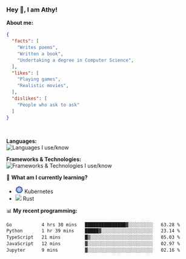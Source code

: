### Hey 👋, I am Athy!<br>

**About me:**


```json
{
  "facts": [
    "Writes poems",
    "Written a book",
    "Undertaking a degree in Computer Science",
  ],
  "likes": [
    "Playing games",
    "Realistic movies",
  ],
  "dislikes": [
    "People who ask to ask"
  ]
}
```
<br>


**Languages:**<br>
![Languages I use/know](https://skillicons.dev/icons?i=go,js,py,html,lua,java)

**Frameworks & Technologies:**<br />
![Frameworks & Technologies I use/know](https://skillicons.dev/icons?i=nodejs,nextjs,ts,react,express,docker,kubernetes,mysql,postgresql,mongodb,git,github,tailwind,prisma)

📙 **What am I currently learning?**

- <img height="20" src="https://github.com/devicons/devicon/blob/master/icons/kubernetes/kubernetes-plain.svg" />  Kubernetes
- <img height="20" src="https://cdn.jsdelivr.net/gh/devicons/devicon/icons/rust/rust-plain.svg" /> Rust

📊 **My recent programming:**

<!--START_SECTION:waka-->

```txt
Go           4 hrs 30 mins   ███████████████▓░░░░░░░░░   63.28 %
Python       1 hr 39 mins    █████▓░░░░░░░░░░░░░░░░░░░   23.14 %
TypeScript   21 mins         █▒░░░░░░░░░░░░░░░░░░░░░░░   05.03 %
JavaScript   12 mins         ▓░░░░░░░░░░░░░░░░░░░░░░░░   02.97 %
Jupyter      9 mins          ▓░░░░░░░░░░░░░░░░░░░░░░░░   02.16 %
```

<!--END_SECTION:waka-->
